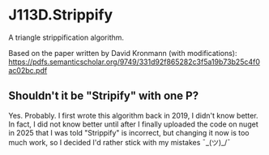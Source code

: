 ﻿# J113D.Strippify

A triangle strippification algorithm.

Based on the paper written by David Kronmann (with modifications):
https://pdfs.semanticscholar.org/9749/331d92f865282c3f5a19b73b25c4f0ac02bc.pdf

## Shouldn't it be "Stripify" with one P?

Yes. Probably. I first wrote this algorithm back in 2019, I didn't know better. 
In fact, I did not know better until after I finally uploaded the code on nuget 
in 2025 that I was told "Strippify" is incorrect, but changing it now is too much work, 
so I decided I'd rather stick with my mistakes ¯\_(ツ)_/¯